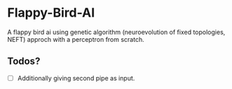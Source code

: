 # Flappy-Bird-AI
A flappy bird ai using genetic algorithm (neuroevolution of fixed topologies, NEFT) approch with a perceptron from scratch.


## Todos?
- [ ] Additionally giving second pipe as input.
